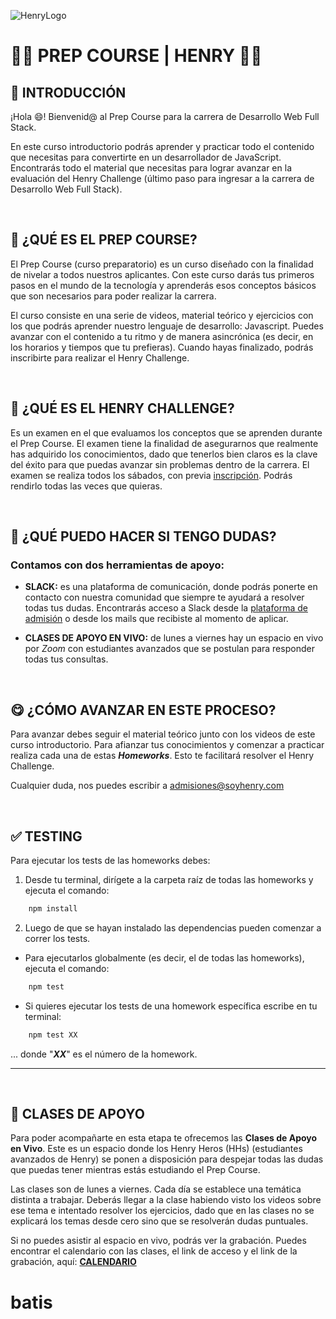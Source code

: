 ![HenryLogo](./Assets//logoBannerHenry.png)

# **🧑‍💻 PREP COURSE | HENRY 👩‍💻**

## **📌 INTRODUCCIÓN**

¡Hola 😄! Bienvenid@ al Prep Course para la carrera de Desarrollo Web Full Stack.

En este curso introductorio podrás aprender y practicar todo el contenido que necesitas para convertirte en un desarrollador de JavaScript. Encontrarás todo el material que necesitas para lograr avanzar en la evaluación del Henry Challenge (último paso para ingresar a la carrera de Desarrollo Web Full Stack).

</br >

## **🔎 ¿QUÉ ES EL PREP COURSE?**

El Prep Course (curso preparatorio) es un curso diseñado con la finalidad de nivelar a todos nuestros aplicantes. Con este curso darás tus primeros pasos en el mundo de la tecnología y aprenderás esos conceptos básicos que son necesarios para poder realizar la carrera.

El curso consiste en una serie de videos, material teórico y ejercicios con los que podrás aprender nuestro lenguaje de desarrollo: Javascript. Puedes avanzar con el contenido a tu ritmo y de manera asincrónica (es decir, en los horarios y tiempos que tu prefieras). Cuando hayas finalizado, podrás inscribirte para realizar el Henry Challenge.

</br >

## **📖 ¿QUÉ ES EL HENRY CHALLENGE?**

Es un examen en el que evaluamos los conceptos que se aprenden durante el Prep Course. El examen tiene la finalidad de asegurarnos que realmente has adquirido los conocimientos, dado que tenerlos bien claros es la clave del éxito para que puedas avanzar sin problemas dentro de la carrera. El examen se realiza todos los sábados, con previa [inscripción](https://www.admissions.soyhenry.com/). Podrás rendirlo todas las veces que quieras.

</br >

## **🤨 ¿QUÉ PUEDO HACER SI TENGO DUDAS?**

### Contamos con dos herramientas de apoyo:

-  **SLACK:** es una plataforma de comunicación, donde podrás ponerte en contacto con nuestra comunidad que siempre te ayudará a resolver todas tus dudas. Encontrarás acceso a Slack desde la [plataforma de admisión](https://www.admissions.soyhenry.com/) o desde los mails que recibiste al momento de aplicar.

-  **CLASES DE APOYO EN VIVO:** de lunes a viernes hay un espacio en vivo por _Zoom_ con estudiantes avanzados que se postulan para responder todas tus consultas.

</br >

## **😋 ¿CÓMO AVANZAR EN ESTE PROCESO?**

Para avanzar debes seguir el material teórico junto con los videos de este curso introductorio. Para afianzar tus conocimientos y comenzar a practicar realiza cada una de estas **_Homeworks_**. Esto te facilitará resolver el Henry Challenge.

Cualquier duda, nos puedes escribir a admisiones@soyhenry.com

</br>

## **✅ TESTING**

Para ejecutar los tests de las homeworks debes:

1. Desde tu terminal, dirígete a la carpeta raíz de todas las homeworks y ejecuta el comando:

```bash
    npm install
```

2. Luego de que se hayan instalado las dependencias pueden comenzar a correr los tests.

-  Para ejecutarlos globalmente (es decir, el de todas las homeworks), ejecuta el comando:

```bash
    npm test
```

-  Si quieres ejecutar los tests de una homework específica escribe en tu terminal:

```bash
    npm test XX
```

... donde "_**XX**_" es el número de la homework.

---

</br >

## **👀 CLASES DE APOYO**

Para poder acompañarte en esta etapa te ofrecemos las **Clases de Apoyo en Vivo**. Este es un espacio donde los Henry Heros (HHs) (estudiantes avanzados de Henry) se ponen a disposición para despejar todas las dudas que puedas tener mientras estás estudiando el Prep Course.

Las clases son de lunes a viernes. Cada día se establece una temática distinta a trabajar. Deberás llegar a la clase habiendo visto los videos sobre ese tema e intentado resolver los ejercicios, dado que en las clases no se explicará los temas desde cero sino que se resolverán dudas puntuales.

Si no puedes asistir al espacio en vivo, podrás ver la grabación. Puedes encontrar el calendario con las clases, el link de acceso y el link de la grabación, aquí: [**CALENDARIO**](https://prep.soyhenry.com/calendario/)
# batis

